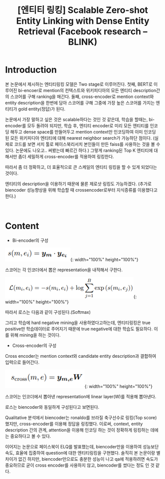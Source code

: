 ﻿---
title:  "[엔티티 링킹] Scalable Zero-shot Entity Linking with Dense Entity Retrieval (Facebook research – BLINK)"
excerpt: "Scalable Zero-shot Entity Linking with Dense Entity Retrieval (Facebook research – BLINK)  논문 소개"
toc: true
toc_sticky: true
header:
  teaser: /assets/images/logo.jpg

categories:
  - Entity Linking
tags:
  - Entity Linking
  - Entity Disambiguation
  - 개체 연결
  - 중의성 해소
last_modified_at: 2021-02-22T08:06:00-05:00
---
# Introduction

본 논문에서 제시하는 엔티티링킹 모델은 Two stage로 이루어진다. 첫째, BERT로 이루어진 bi-encoer로 mention의 컨텍스트와 위키피디아의 모든 엔티티 description간의 스코어를 구해 ranking을 매긴다. 둘째, cross-encoder로 mention context와 entity description을 한번에 담아 스코어를 구해 그중에 가장 높은 스코어를 가지는 엔티티가 gold entity(정답)가 된다.

논문에서 가장 말하고 싶은 것은 scalable하다는 것인 것 같은데, 학습을 할때는, bi-encoder를 모두 돌려야 되지만, 학습 후, 엔티티 encoder로 미리 모든 엔티티를 인코딩 해두고 dense space를 만들어두고 mention context만 인코딩하여 이미 인코딩 된 모든 위키피디아 엔티티에 대해 nearest neighbor search가 가능하단 점이다. (실제로 코드를 보면 서치 툴로 페이스북리서치 본인들이 만든 faiss를 사용하는 것을 볼 수 있다. 논문에도 나오고.. 써봤는데 빠르긴 하다.)  그렇게 ranking된 Top K 엔티티에 대해서만 좀더 세밀하게 cross-encoder를 적용하여 링킹한다.

따라서 좀 더 정확하고, 더 효율적으로 큰 스케일의 엔티티 링킹을 할 수 있게 되었다는 것이다.

엔티티의 description을 이용하기 때문에 물론 제로샷 링킹도 가능하겠다.
(추가로 biencoder 성능향상을 위해 학습할 때 crossencoder로부터 지식증류를 이용했다고 한다.)


<br>


# Content

- Bi-encoder의 구성

![png](/images/el1/1.PNG "그림1"){: width="100%" height="100%"}  

스코어는 각 인코더에서 뽑은 representation을 내적해서 구한다.

![png](/images/el1/2.PNG "그림1"){: width="100%" height="100%"}  

따라서 로스는 다음과 같이 구성된다.(Softmax)

그리고 학습에 hard negative mining을 사용하였다고하는데, 엔티티링킹은 true positive만 학습데이터로 주어지기 때문에 true negative에 대한 학습도 필요하다. 이를 위해 mining을 하는 것이다.

- Cross-encoder의 구성

Cross encoder는 mention context와 candidate entity description과 결합하여 입력으로 들어간다.

![png](/images/el1/3.PNG "그림1"){: width="100%" height="100%"}  

스코어는 인코더에서 뽑아낸 representation에 linear layer(W)를 적용해 뽑아낸다.

로스는 biencoder와 동일하게 구성된다고 보면된다.

Qualitative 분석에서 biencoder는 ronaldo를 브라질 축구선수로 링킹(Top score)했지만, cross-encoder를 이용해 정답을 링킹했다. 이로써, context, entity description 간의 관계, attention을 이용해 인코딩 하는 것이 정확하게 링킹하는 데에는 중요하다고 볼 수 있다. 

이어지는 논문으로 페이스북이 ELQ를 발표했는데, biencoder만을 이용하여 성능보단 속도, 효율에 집중하여 question에 대한 엔티티링킹을 구현했다. 솔직히 본 논문이랑 별 차이가 없긴 하지만, biencoder만으로도 충분한 성능이 나고 qa에 적용하려면 속도가 중요하므로 굳이 cross encoder를 사용하지 않고, biencoder를 썼다는 정도 인 것 같다.

